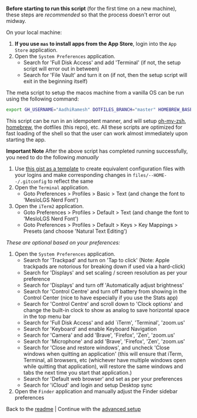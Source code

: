 **Before starting to run this script** (for the first time on a new machine), these steps are *recommended* so that the process doesn't error out midway.

On your local machine:

1. **If you use `mas` to install apps from the App Store**, login into the `App Store` application.
2. Open the `System Preferences` application.
   * Search for 'Full Disk Access' and add 'Terminal' (if not, the setup script will error out in between)
   * Search for 'File Vault' and turn it on (if not, then the setup script will exit in the beginning itself)

The meta script to setup the macos machine from a vanilla OS can be run using the following command:

```zsh
export GH_USERNAME="AadhiRamesh" DOTFILES_BRANCH="master" HOMEBREW_BASE_INSTALL="true"; curl --retry 3 --retry-delay 5 -fsSL "https://raw.githubusercontent.com/${GH_USERNAME}/dotfiles/refs/heads/${DOTFILES_BRANCH}/scripts/fresh-install-of-osx.sh" | zsh; unset HOMEBREW_BASE_INSTALL
```

This script can be run in an idempotent manner, and will setup [oh-my-zsh](https://ohmyz.sh/), [homebrew](https://brew.sh), the dotfiles (this repo), etc.
All these scripts are optimized for fast loading of the shell so that the user can work almost immediately upon starting the app.

**Important Note** After the above script has completed running successfully, you need to do the following *manually*

1. Use [this gist as a template](https://gist.github.com/vraravam/e9676759db46950e1fd817e49e513394) to create equivalent configuration files with your logins and make corresponding changes in `files/--HOME--/.gitconfig` to reflect the same
2. Open the `Terminal` application.
   * Goto Preferences > Profiles > Basic > Text (and change the font to 'MesloLGS Nerd Font')
3. Open the `iTerm2` application.
   * Goto Preferences > Profiles > Default > Text (and change the font to 'MesloLGS Nerd Font')
   * Goto Preferences > Profiles > Default > Keys > Key Mappings > Presets (and choose 'Natural Text Editing')

*These are optional based on your preferences:*

1. Open the `System Preferences` application.
   * Search for 'Trackpad' and turn on 'Tap to click' (Note: Apple trackpads are notorious for breaking down if used via a hard-click)
   * Search for 'Displays' and set scaling / screen resolution as per your preference
   * Search for 'Displays' and turn off 'Automatically adjust brightness'
   * Search for 'Control Centre' and turn off battery from showing in the Control Center (nice to have especially if you use the Stats app)
   * Search for 'Control Centre' and scroll down to 'Clock options' and change the built-in clock to show as analog to save horizontal space in the top menu bar
   * Search for 'Full Disk Access' and add `iTerm', 'Terminal', 'zoom.us'
   * Search for 'Keyboard' and enable Keyboard Navigation
   * Search for 'Camera' and add 'Brave', 'Firefox', 'Zen', 'zoom.us'
   * Search for 'Microphone' and add 'Brave', 'Firefox', 'Zen', 'zoom.us'
   * Search for 'Close and restore windows', and uncheck 'Close windows when quitting an application' (this will ensure that iTerm, Terminal, all browsers, etc (whichever have multiple windows open while quitting that application), will restore the same windows and tabs the next time you start that application.)
   * Search for 'Default web browser' and set as per your preferences
   * Search for 'iCloud' and login and setup Desktop sync
2. Open the `Finder` application and manually adjust the Finder sidebar preferences

Back to the [readme](README.md#basic-setup) | Continue with the [advanced setup](GettingStarted-Advanced.md)
